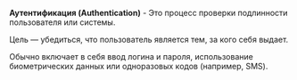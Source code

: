 **Аутентификация (Authentication)** - Это процесс проверки подлинности пользователя или системы.

Цель — убедиться, что пользователь является тем, за кого себя выдает.

Обычно включает в себя ввод логина и пароля, использование биометрических данных или одноразовых кодов (например, SMS).